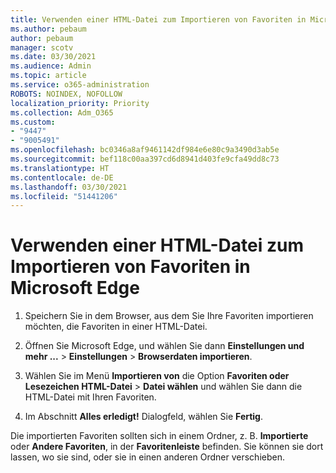 ```yaml
---
title: Verwenden einer HTML-Datei zum Importieren von Favoriten in Microsoft Edge
ms.author: pebaum
author: pebaum
manager: scotv
ms.date: 03/30/2021
ms.audience: Admin
ms.topic: article
ms.service: o365-administration
ROBOTS: NOINDEX, NOFOLLOW
localization_priority: Priority
ms.collection: Adm_O365
ms.custom:
- "9447"
- "9005491"
ms.openlocfilehash: bc0346a8af9461142df984e6e80c9a3490d3ab5e
ms.sourcegitcommit: bef118c00aa397cd6d8941d403fe9cfa49dd8c73
ms.translationtype: HT
ms.contentlocale: de-DE
ms.lasthandoff: 03/30/2021
ms.locfileid: "51441206"
---
```

# <a name="use-an-html-file-to-import-favorites-to-microsoft-edge"></a>Verwenden einer HTML-Datei zum Importieren von Favoriten in Microsoft Edge

1. Speichern Sie in dem Browser, aus dem Sie Ihre Favoriten importieren möchten, die Favoriten in einer HTML-Datei.

1. Öffnen Sie Microsoft Edge, und wählen Sie dann **Einstellungen und mehr ...** > **Einstellungen** > **Browserdaten importieren**.

1. Wählen Sie im Menü **Importieren von** die Option **Favoriten oder Lesezeichen HTML-Datei** > **Datei wählen** und wählen Sie dann die HTML-Datei mit Ihren Favoriten.

1. Im Abschnitt **Alles erledigt!** Dialogfeld, wählen Sie **Fertig**.

Die importierten Favoriten sollten sich in einem Ordner, z. B. **Importierte** oder **Andere Favoriten**, in der **Favoritenleiste** befinden. Sie können sie dort lassen, wo sie sind, oder sie in einen anderen Ordner verschieben.